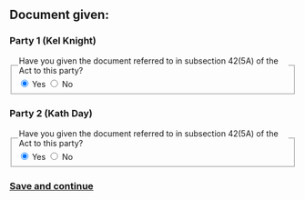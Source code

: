 <h2> Document given: </h2>
<h3> Party 1 (Kel Knight) </h3>
<div class="nsw-forms">        
        <div class="nsw-form-group">
            <fieldset class="nsw-form-fieldset">
            <legend>
            <span class="nsw-form-legend-text">Have you given the document referred to in subsection 42(5A) of the Act to this party?</span>
            </legend>
            <div class="nsw-form-radio">
               <input class="nsw-form-radio__input" type="radio" name="{party1document}" id="{party1documentyes}" checked>
               <label class="nsw-form-radio__label" for="{party1documentyes}">Yes</label>
               <input class="nsw-form-radio__input" type="radio" name="{party1document}" id="{party1documentno}">
               <label class="nsw-form-radio__label" for="{party1documentno}">No</label>
            </div>
           </fieldset>
        </div> 
        
<h3> Party 2 (Kath Day) </h3>        
<div class="nsw-forms">        
        <div class="nsw-form-group">
            <fieldset class="nsw-form-fieldset">
            <legend>
            <span class="nsw-form-legend-text">Have you given the document referred to in subsection 42(5A) of the Act to this party?</span>
            </legend>
            <div class="nsw-form-radio">
               <input class="nsw-form-radio__input" type="radio" name="{party2document}" id="{party2documentyes}" checked>
               <label class="nsw-form-radio__label" for="{party2documentyes}">Yes</label>
               <input class="nsw-form-radio__input" type="radio" name="{party2document}" id="{party2documentno}">
               <label class="nsw-form-radio__label" for="{party2documentno}">No</label>
            </div>
           </fieldset>
        </div> 
        
 <h3>
<a href="https://clairehanna.github.io/NOIM-Celebrant-Prototype/under18/" class="nsw-button nsw-button--primary">Save and continue</a>        
       </h3>       
        
    
